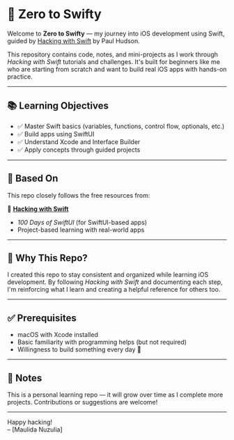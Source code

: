 # 🚀 Zero to Swifty

Welcome to **Zero to Swifty** — my journey into iOS development using Swift, guided by [Hacking with Swift](https://www.hackingwithswift.com) by Paul Hudson.

This repository contains code, notes, and mini-projects as I work through _Hacking with Swift_ tutorials and challenges. It's built for beginners like me who are starting from scratch and want to build real iOS apps with hands-on practice.

---

## 📚 Learning Objectives

- ✅ Master Swift basics (variables, functions, control flow, optionals, etc.)
- ✅ Build apps using SwiftUI
- ✅ Understand Xcode and Interface Builder
- ✅ Apply concepts through guided projects

---

## 📘 Based On

This repo closely follows the free resources from:

🔗 [**Hacking with Swift**](https://www.hackingwithswift.com)  
- _100 Days of SwiftUI_ (for SwiftUI-based apps)  
- Project-based learning with real-world apps

---

## 🧠 Why This Repo?

I created this repo to stay consistent and organized while learning iOS development. By following *Hacking with Swift* and documenting each step, I'm reinforcing what I learn and creating a helpful reference for others too.

---

## ✅ Prerequisites

- macOS with Xcode installed  
- Basic familiarity with programming helps (but not required)  
- Willingness to build something every day 🚀

---

## 📌 Notes

This is a personal learning repo — it will grow over time as I complete more projects. Contributions or suggestions are welcome!

---

Happy hacking!  
– [Maulida Nuzulia]
